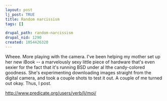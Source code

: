 ```yaml
--- 
layout: post
lj_post: TRUE
title: Random narcissism
tags: []

drupal_path: random-narcissism
drupal_nid: 1290
created: 1054426320
---
```

Wheee. More playing with the camera. I've been helping my mother set up her new iBook -- a marvelously sexy little piece of hardware that's even sexier for the fact that it's running BSD under al lthe candy-colored goodness. She's experimenting downloading images straight from the digital camera, and took a couple shots to test it out. A couple of me turned out okay. Thus, I post.

<a href="http://www.predicate.org/users/verb/lj/moi/" target="_blank">http://www.predicate.org/users/verb/lj/moi/</a>
